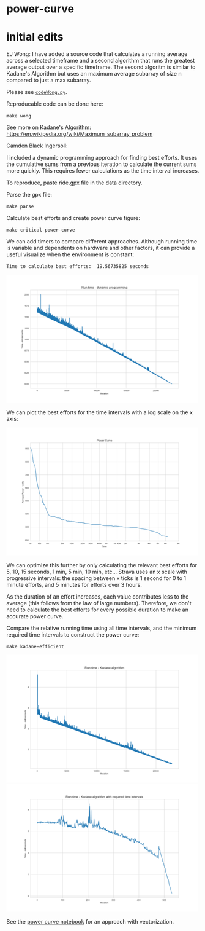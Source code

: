 # power-curve

# initial edits

EJ Wong: 
I have added a source code that calculates a running average across a selected timeframe and a second algorithm that runs the greatest average output over a specific timeframe. The second algoritm is similar to Kadane's Algorithm but uses an maximum average subarray of size n compared to just a max subarray.

Please see [`codeWong.py`](src/codewong.py). 

Reproducable code can be done here:

```
make wong
```

See more on Kadane's Algorithm: https://en.wikipedia.org/wiki/Maximum_subarray_problem

Camden Black Ingersoll:

I included a dynamic programming approach for finding best efforts. It uses the cumulative sums from a previous iteration to calculate the current sums more quickly. This requires fewer calculations as the time interval increases.

<p>
To reproduce, paste ride.gpx file in the data directory.
</p>

Parse the gpx file:
```
make parse
```
Calculate best efforts and create power curve figure:
```
make critical-power-curve
```
We can add timers to compare different approaches. Although running time is variable and dependents on hardware and other factors, it can provide a useful visualize when the environment is constant:
```
Time to calculate best efforts:  19.56735825 seconds
```

<img src="figs/run-time-dynamic-programming.png" width=500>

<p>We can plot the best efforts for the time intervals with a log scale on the x axis:</p>

<img src="figs/power-curve.png" width=500>

<p>
We can optimize this further by only calculating the relevant best efforts for 5, 10, 15 seconds, 1 min, 5 min, 10 min, etc... Strava uses an x scale with progressive intervals: the spacing between x ticks is 1 second for 0 to 1 minute efforts, and 5 minutes for efforts over 3 hours.
</p>
<p>
As the duration of an effort increases, each value contributes less to the average (this follows from the law of large numbers). Therefore, we don't need to calculate the best efforts for every possible duration to make an accurate power curve. 
</p>
Compare the relative running time using all time intervals, and the minimum required time intervals to construct the power curve:

```
make kadane-efficient
```

<img src="figs/run-time-kadane.png" width=500>

<img src="figs/run-time-kadane-required-time-intervals.png" width=500>


See the [power curve notebook](src/PowerCurve.ipynb) for an approach with vectorization.
